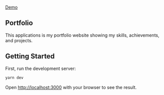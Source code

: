[Demo](https://makensonn.github.io/)
## Portfolio
This applications is my portfolio website showing my skills, achievements, and projects.

## Getting Started

First, run the development server:

```bash
yarn dev
```
Open [http://localhost:3000](http://localhost:3000) with your browser to see the result.
